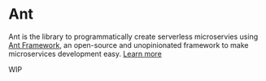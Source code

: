 # Ant
Ant is the library to programmatically create serverless microservies using [Ant Framework](https://github.com/back4app/antframework), an open-source and unopinionated framework to make microservices development easy. [Learn more](https://github.com/back4app/antframework#readme)

WIP
